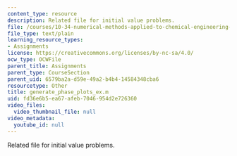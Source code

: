 ```yaml
---
content_type: resource
description: Related file for initial value problems.
file: /courses/10-34-numerical-methods-applied-to-chemical-engineering-fall-2005/fd36e6b5ea67afeb7046954d2e726360_generate_phase_plots_ex.m
file_type: text/plain
learning_resource_types:
- Assignments
license: https://creativecommons.org/licenses/by-nc-sa/4.0/
ocw_type: OCWFile
parent_title: Assignments
parent_type: CourseSection
parent_uid: 6579ba2a-d59e-49a2-b4b4-14584348cba6
resourcetype: Other
title: generate_phase_plots_ex.m
uid: fd36e6b5-ea67-afeb-7046-954d2e726360
video_files:
  video_thumbnail_file: null
video_metadata:
  youtube_id: null
---
```

Related file for initial value problems.